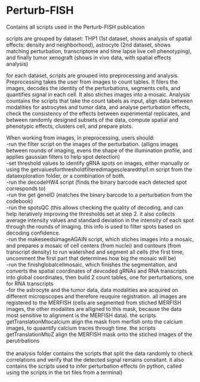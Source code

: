 # Perturb-FISH
Contains all scripts used in the Perturb-FISH publication

scripts are grouped by dataset: THP1 (1st dataset, shows analysis of spatial effects: density and neighborhood), astrocyte (2nd dataset, shows matching perturbation, transcriptome and time lapse live cell phenotyping), and finally tumor xenograft (shows in vivo data, with spatial effects analysis)

for each dataset, scripts are grouped into preprocessing and analysis. Preprocessing takes the user from images to count tables. It filers the images, decodes the identity of the perturbations,  segments cells, and quantifies signal in each cell. It also stiches images into a mosaic. Analysis countains the scripts that take the count tabels as input, align data between modalities for astrocytes and tumor data, and analyse perturbation effects, check the consistency of the effects between experimental replicates, and between randomly designed subsets of the data, compute spatial and phenotypic effects, clusters cell, and prepare plots.

When working from images, in preprocessing, users should:<br/>
-run the filter script on the images of the perturbation. (alligns images between rounds of imaging, evens the shape of the illumination profile, and applies gaussian filters to help spot detection)<br/>
-set threshold values to identify gRNA spots on images, either manually or using the getvaluesforthresholdfilteredimagesclearedthp1.m script from the dataexploration folder, or a combination of both.<br/>
-run the decodeHW4 script (finds the binary barcode each detected spot corresponds to)<br/>
-run the get geneID (matches the binary barcode to a perturbation from the codebook)<br/>
-run the spotsQC (this allows checking the quality of decoding, and can help iteratively improving the thresholds set at step 2. it also collects average intensity values and standard deviation in the intensity of each spot through the rounds of imaging. this info is used to filter spots based on decoding confidence.<br/>
-run the makeseedsimageAGAIN script, which stiches images into a mosaic, and prepares a mosaic of cell centers (from nuclei) and contours (from transcript density) to run watershed and segment all cells (the first time, uncomment the first part that determines how big the mosaic will be)<br/>
-run the finishglobalcellmosaic, which finishes the segmentation, and converts the spatial coordinates of devcoded gRNAs and RNA transcripts into global coordinates, then build 2 count tables, one for perturbations, one for RNA transcripts<br/>
-for the astrocyte and the tumor data, data modalities are acquired on different micropscopes and therefore reuquire registration. all images are registered to the MERFISH (cells are segmented from stiched MERFISH images, the other modalites are alligned to this mask, because the data most sensitive to alignment is the MERFISH data). the scripts getTranslationMtocalcium align the mask from merfish onto the calcium images, to quaantify calcium traces through time. the scripts getTranslationMtoZ align the MERFISH mask onto the stiched images of the perutrbations<br/>
<br/>
the analysis folder contains the scripts that split the data randomly to check correlations and verify that the detected signal remains consitant. it also contains the scripts used to infer perturbation effects (in python, called using the scripts in the txt files from a terminal)


